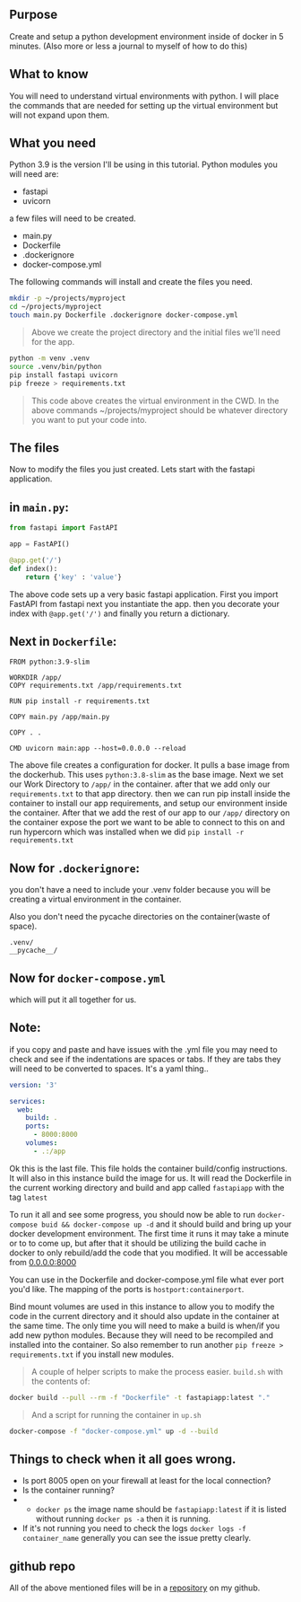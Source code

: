 ## Purpose
Create and setup a python development environment inside of docker in 5 minutes. (Also more or less a journal to myself of how to do this)

## What to know
You will need to understand virtual environments with python. I will place the commands that are needed for setting up the virtual environment but will not expand upon them. 

## What you need
Python 3.9 is the version I'll be using in this tutorial.
Python modules you will need are:
- fastapi
- uvicorn

a few files will need to be created.
- main.py
- Dockerfile
- .dockerignore
- docker-compose.yml

The following commands will install and create the files you need.

```sh
mkdir -p ~/projects/myproject
cd ~/projects/myproject
touch main.py Dockerfile .dockerignore docker-compose.yml
```
>Above we create the project directory and the initial files we'll need for the app.
```sh
python -m venv .venv
source .venv/bin/python
pip install fastapi uvicorn
pip freeze > requirements.txt
```
>This code above creates the virtual environment in the CWD.
In the above commands ~/projects/myproject should be whatever directory you want to put your code into. 

## The files
Now to modify the files you just created. Lets start with the fastapi application. 

## in `main.py`:

```python
from fastapi import FastAPI

app = FastAPI()

@app.get('/')
def index():
    return {'key' : 'value'}
```
The above code sets up a very basic fastapi application. 
First you import FastAPI from fastapi
next you instantiate the app.
then you decorate your index with `@app.get('/')`
and finally you return a dictionary. 

## Next in `Dockerfile`:

```docker
FROM python:3.9-slim

WORKDIR /app/
COPY requirements.txt /app/requirements.txt

RUN pip install -r requirements.txt

COPY main.py /app/main.py

COPY . .

CMD uvicorn main:app --host=0.0.0.0 --reload

```
The above file creates a configuration for docker. It pulls a base image from the dockerhub. This uses `python:3.8-slim` as the base image. Next we set our Work Directory to `/app/` in the container. 
after that we add only our `requirements.txt` to that app directory. then we can run pip install inside the container to install our app requirements, and setup our environment inside the container. After that we add the rest of our app to our `/app/` directory on the container expose the port we want to be able to connect to this on and run hypercorn which was installed when we did `pip install -r requirements.txt` 

## Now for `.dockerignore`:

you don't have a need to include your .venv folder because you will be creating a virtual environment in the container. 

Also you don't need the pycache directories on the container(waste of space).
```
.venv/
__pycache__/
```

## Now for `docker-compose.yml`
which will put it all together for us. 

## Note: 
if you copy and paste and have issues with the .yml file you may need to check and see if the indentations are spaces or tabs. If they are tabs they will need to be converted to spaces. 
It's a yaml thing..

```yaml
version: '3'

services:
  web:
    build: .
    ports:
      - 8000:8000
    volumes:
      - .:/app
```

Ok this is the last file. This file holds the container build/config instructions. It will also in this instance build the image for us. It will read the Dockerfile in the current working directory and build and app called `fastapiapp` with the tag `latest`

To run it all and see some progress, you should now be able to run `docker-compose buid && docker-compose up -d` and it should build and bring up your docker development environment. The first time it runs it may take a minute or to to come up, but after that it should be utilizing the build cache in docker to only rebuild/add the code that you modified. It will be accessable from [0.0.0.0:8000]([http://0.0.0.0:8000](http://0.0.0.0:8000))

You can use in the Dockerfile and docker-compose.yml file what ever port you'd like. The mapping of the ports is `hostport:containerport`.

Bind mount volumes are used in this instance to allow you to modify the code in the current directory and it should also update in the container at the same time. The only time you will need to make a build is when/if you add new python modules. Because they will need to be recompiled and installed into the container. So also remember to run another `pip freeze > requirements.txt` if you install new modules. 

> A couple of helper scripts to make the process easier. 
`build.sh`
with the contents of:
```sh
docker build --pull --rm -f "Dockerfile" -t fastapiapp:latest "."
```
> And a script for running the container in `up.sh`
```sh
docker-compose -f "docker-compose.yml" up -d --build
```

## Things to check when it all goes wrong.
- Is port 8005 open on your firewall at least for the local connection? 
- Is the container running? 
- - `docker ps` the image name should be `fastapiapp:latest` if it is listed without running `docker ps -a` then it is running.
- If it's not running you need to check the logs `docker logs -f container_name` generally you can see the issue pretty clearly. 


## github repo
All of the above mentioned files will be in a [repository]([https://github.com/Nithish3115/fastapi-docker]) on my github.
